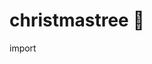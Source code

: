 # christmastree 🎄
import
<img src="https://st3.depositphotos.com/5056293/31875/v/450/depositphotos_318755008-stock-illustration-vector-abstract-cover-golden-christmas.jpg" alt="">

